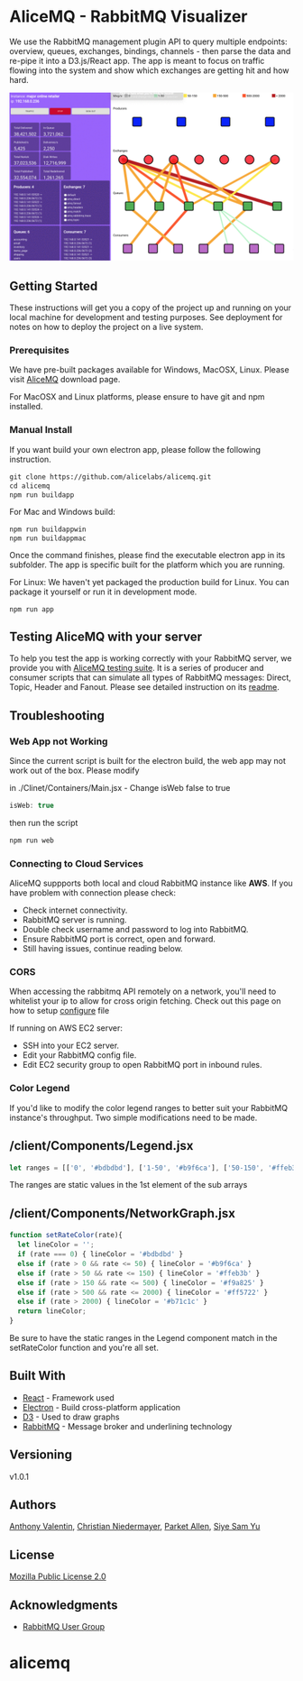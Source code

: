 # AliceMQ - RabbitMQ Visualizer

We use the RabbitMQ management plugin API to query multiple endpoints: overview, queues, exchanges, bindings, channels - then parse the data and re-pipe it into a D3.js/React app. The app is meant to focus on traffic flowing into the system and show which exchanges are getting hit and how hard.


![](alicemq0.gif)


## Getting Started

These instructions will get you a copy of the project up and running on your local machine for development and testing purposes. See deployment for notes on how to deploy the project on a live system.

### Prerequisites

We have pre-built packages available for Windows, MacOSX, Linux. Please visit [AliceMQ](https://alicemq.com) download page.

For MacOSX and Linux platforms, please ensure to have git and npm installed.

### Manual Install

If you want build your own electron app, please follow the following instruction.

```
git clone https://github.com/alicelabs/alicemq.git
cd alicemq
npm run buildapp
```
For Mac and Windows build:
```
npm run buildappwin
npm run buildappmac
```
Once the command finishes, please find the executable electron app in its subfolder. The app is specific built for the platform which you are running.

For Linux:
We haven't yet packaged the production build for Linux. You can package it yourself or run it in development mode. 
```
npm run app
```


## Testing AliceMQ with your server

To help you test the app is working correctly with your RabbitMQ server, we provide you with [AliceMQ testing suite](https://github.com/alicelabs/alicemq-test-suite). It is a series of producer and consumer scripts that can simulate all types of RabbitMQ messages: Direct, Topic, Header and Fanout. Please see detailed instruction on its [readme](https://github.com/alicelabs/alicemq-test-suite).

## Troubleshooting

### Web App not Working

Since the current script is built for the electron build, the web app may not work out of the box. Please modify

in ./Clinet/Containers/Main.jsx - Change isWeb false to true 
```javascript
isWeb: true
```
then run the script
```javascript
npm run web
```

### Connecting to Cloud Services
AliceMQ suppports both local and cloud RabbitMQ instance like **AWS**. If you have problem with connection please check:
* Check internet connectivity.
* RabbitMQ server is running.
* Double check username and password to log into RabbitMQ.
* Ensure RabbitMQ port is correct, open and forward.
* Still having issues, continue reading below.

### CORS
When accessing the rabbitmq API remotely on a network, you'll need to whitelist your ip to allow for cross origin fetching. Check out this page on how to setup [configure](https://www.rabbitmq.com/management.html#cors) file

If running on AWS EC2 server:
* SSH into your EC2 server.
* Edit your RabbitMQ config file.
* Edit EC2 security group to open RabbitMQ port in inbound rules.

### Color Legend

If you'd like to modify the color legend ranges to better suit your RabbitMQ instance's throughput. Two simple modifications need to be made.

## /client/Components/Legend.jsx ##
```javascript
let ranges = [['0', '#bdbdbd'], ['1-50', '#b9f6ca'], ['50-150', '#ffeb3b'], ['150-500', '#f9a825'], ['500-2000', '#ff5722'] , ['> 2000', '#b71c1c']]
```

The ranges are static values in the 1st element of the sub arrays


## /client/Components/NetworkGraph.jsx ##

```javascript
function setRateColor(rate){
  let lineColor = '';
  if (rate === 0) { lineColor = '#bdbdbd' } 
  else if (rate > 0 && rate <= 50) { lineColor = '#b9f6ca' }
  else if (rate > 50 && rate <= 150) { lineColor = '#ffeb3b' }
  else if (rate > 150 && rate <= 500) { lineColor = '#f9a825' }
  else if (rate > 500 && rate <= 2000) { lineColor = '#ff5722' }
  else if (rate > 2000) { lineColor = '#b71c1c' }
  return lineColor;
}
```

Be sure to have the static ranges in the Legend component match in the setRateColor function and you're all set. 
## Built With

* [React](https://reactjs.org/docs/getting-started.html) - Framework used
* [Electron](https://maven.apache.org/) - Build cross-platform application
* [D3](https://github.com/d3/d3/wiki) - Used to draw graphs
* [RabbitMQ](https://www.rabbitmq.com/documentation.html) - Message broker and underlining technology

## Versioning

v1.0.1

## Authors

[Anthony Valentin](https://github.com/vhsconnect), [Christian Niedermayer](https://github.com/Chris-N), [Parket Allen](https://github.com/csrudy), [Siye Sam Yu](https://github.com/yudataguy)

## License

[Mozilla Public License 2.0](https://www.mozilla.org/en-US/MPL/2.0/)

## Acknowledgments

* [RabbitMQ User Group](https://groups.google.com/forum/#!forum/rabbitmq-users)
# alicemq
